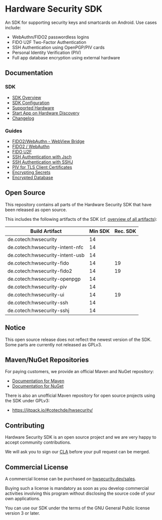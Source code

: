 # Hardware Security SDK

An SDK for supporting security keys and smartcards on Android.
Use cases include:
* WebAuthn/FIDO2 passwordless logins
* FIDO U2F Two-Factor Authentication
* SSH Authentication using OpenPGP/PIV cards
* Personal Identity Verification (PIV)
* Full app database encryption using external hardware

## Documentation

### SDK
* [SDK Overview](doc/sdk/sdk.md)
* [SDK Configuration](doc/sdk/config.md)
* [Supported Hardware](doc/sdk/supported-hardware.md)
* [Start App on Hardware Discovery](doc/sdk/intent-filter.md)
* [Changelog](doc/sdk/changelog.md)

### Guides
* [FIDO2/WebAuthn - WebView Bridge](doc/guide/fido-webview.md)
* [FIDO2 / WebAuthn](doc/guide/fido2.md)
* [FIDO U2F](doc/guide/fido.md)
* [SSH Authentication with Jsch](doc/guide/jsch.md)
* [SSH Authentication with SSHJ](doc/guide/sshj.md)
* [PIV for TLS Client Certificates](doc/guide/tls.md)
* [Encrypting Secrets](doc/guide/encryption.md)
* [Encrypted Database](doc/guide/database.md)


## Open Source

This repository contains all parts of the Hardware Security SDK that have been released as open source.

This includes the following artifacts of the SDK (cf. [overview of all artifacts](https://hwsecurity.dev/docs/sdk/#sdk-artifacts)):

| Build Artifact                     | Min SDK | Rec. SDK |
|------------------------------------|---------|----------|
| de.cotech:hwsecurity               | 14      |          |
| de.cotech:hwsecurity-intent-nfc    | 14      |          |
| de.cotech:hwsecurity-intent-usb    | 14      |          |
| de.cotech:hwsecurity-fido          | 14      | 19       |
| de.cotech:hwsecurity-fido2         | 14      | 19       |
| de.cotech:hwsecurity-openpgp       | 14      |          |
| de.cotech:hwsecurity-piv           | 14      |          |
| de.cotech:hwsecurity-ui            | 14      | 19       |
| de.cotech:hwsecurity-ssh           | 14      |          |
| de.cotech:hwsecurity-sshj          | 14      |          |

## Notice

This open source release does not reflect the newest version of the SDK.
Some parts are currently not released as GPLv3.

## Maven/NuGet Repositories

For paying customers, we provide an official Maven and NuGet repository:
* [Documentation for Maven](https://hwsecurity.dev/docs/sdk/)
* [Documentation for NuGet](https://hwsecurity.dev/xamarin/xamarin-sdk/)

There is also an unofficial Maven repository for open source projects using the SDK under GPLv3:
* https://jitpack.io/#cotechde/hwsecurity/

## Contributing

Hardware Security SDK is an open source project and we are very happy to accept community contributions.

We will ask you to sign our [CLA](https://cla-assistant.io/cotechde/hwsecurity) before your pull request can be merged.

## Commercial License

A commercial license can be purchased on [hwsecurity.dev/sales](https://hwsecurity.dev/sales/).

Buying such a license is mandatory as soon as you develop commercial activities involving this program without disclosing the source code of your own applications.

You can use our SDK under the terms of the GNU General Public license version 3 or later.
